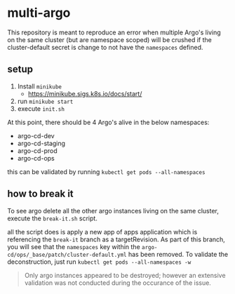 # multi-argo
This repository is meant to reproduce an error when multiple Argo's living on the same cluster (but are namespace scoped) will be crushed if the cluster-default secret is change to not have the `namespaces` defined.

## setup
1. Install `minikube`
    * https://minikube.sigs.k8s.io/docs/start/
2. run `minikube start`
3. execute `init.sh`

At this point, there should be 4 Argo's alive in the below namespaces:
* argo-cd-dev
* argo-cd-staging
* argo-cd-prod
* argo-cd-ops

this can be validated by running `kubectl get pods --all-namespaces`

## how to break it
To see argo delete all the other argo instances living on the same cluster, execute the `break-it.sh` script.

all the script does is apply a new app of apps application which is referencing the `break-it` branch as a targetRevision. As part of this branch, you will see that the `namespaces` key within the `argo-cd/ops/_base/patch/cluster-default.yml` has been removed. To validate the deconstruction, just run `kubectl get pods --all-namespaces -w`

> Only argo instances appeared to be destroyed; however an extensive validation was not conducted during the occurance of the issue.
